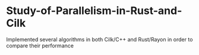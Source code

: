 # Study-of-Parallelism-in-Rust-and-Cilk
Implemented several algorithms in both Cilk/C++ and Rust/Rayon in order to compare their performance
